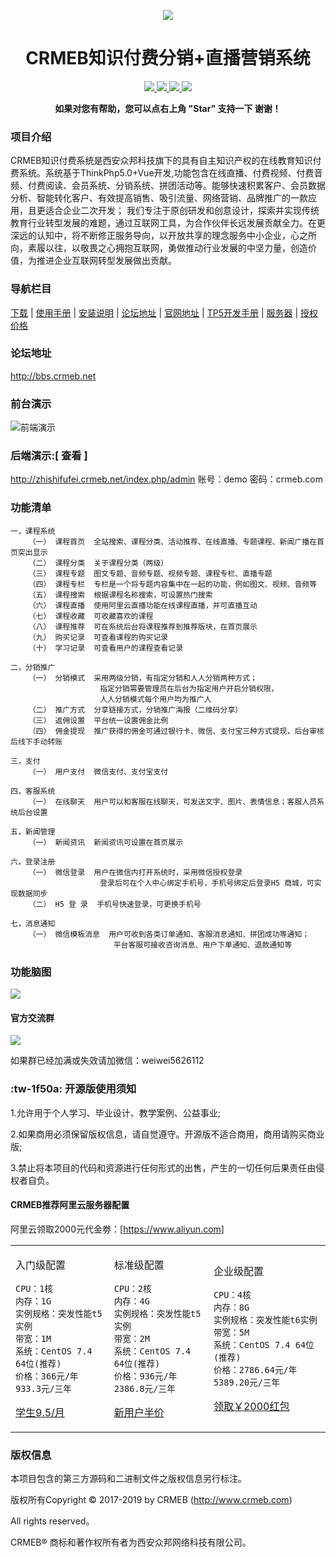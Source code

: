
<p align="center">
    <img src="https://images.gitee.com/uploads/images/2018/1214/151026_2299df23_892944.gif" />
</p>
<h1 align="center">CRMEB知识付费分销+直播营销系统</h1> 
<p align="center">
    <a href="http://www.crmeb.com">
        <img src="https://img.shields.io/badge/OfficialWebsite-CRMEB-yellow.svg" />
    </a>

<a href="http://www.crmeb.com">
        <img src="https://img.shields.io/badge/Licence-GPL3.0-green.svg?style=flat" />
    </a>
    <a href="http://www.crmeb.com">
        <img src="https://img.shields.io/badge/Edition-3.0-blue.svg" />
    </a>
     <a href="https://gitee.com/ZhongBangKeJi/CRMEB/repository/archive/master.zip">
        <img src="https://img.shields.io/badge/download-80m-red.svg" />
    </a>
    </p>
<p align="center">    
    <b>如果对您有帮助，您可以点右上角 "Star" 支持一下 谢谢！</b>
</p>

### 项目介绍

CRMEB知识付费系统是西安众邦科技旗下的具有自主知识产权的在线教育知识付费系统。系统基于ThinkPhp5.0+Vue开发,功能包含在线直播、付费视频、付费音频、付费阅读、会员系统、分销系统、拼团活动等。能够快速积累客户、会员数据分析、智能转化客户、有效提高销售、吸引流量、网络营销、品牌推广的一款应用，且更适合企业二次开发；
我们专注于原创研发和创意设计，探索并实现传统教育行业转型发展的难题，通过互联网工具，为合作伙伴长远发展贡献全力。在更深远的认知中，将不断修正服务导向，以开放共享的理念服务中小企业，心之所向，素履以往，以敬畏之心拥抱互联网，勇做推动行业发展的中坚力量，创造价值，为推进企业互联网转型发展做出贡献。

### 导航栏目

[下载](https://gitee.com/ZhongBangKeJi/crmeb_zzff_class/tree/master)
 | [使用手册](https://help.crmeb.net)
 | [安装说明](http://help.crmeb.net/crmeb_zsff/1514710)
 | [论坛地址](http://bbs.crmeb.net)
 | [官网地址](https://www.crmeb.com)
 | [TP5开发手册](https://www.kancloud.cn/manual/thinkphp5/118003)
 | [服务器](https://promotion.aliyun.com/ntms/yunparter/invite.html?userCode=dligum2z)
 | [授权价格](https://www.crmeb.com)
###  论坛地址
http://bbs.crmeb.net
###  前台演示
![前端演示](/readme/images/前端演示二维码.jpg)

### 后端演示:[ 查看 ]

http://zhishifufei.crmeb.net/index.php/admin 账号：demo    密码：crmeb.com
###  功能清单
    一，课程系统
        （一） 课程首页  全站搜索、课程分类、活动推荐、在线直播、专题课程、新闻广播在首页突出显示
        （二） 课程分类  关于课程分类（两级）
        （三） 课程专题  图文专题、音频专题、视频专题、课程专栏、直播专题
        （四） 课程专栏  专栏是一个将专题内容集中在一起的功能，例如图文、视频、音频等
        （五） 课程搜索  根据课程名称搜索，可设置热门搜索
        （六） 课程直播  使用阿里云直播功能在线课程直播，并可直播互动
        （七） 课程收藏  可收藏喜欢的课程
        （八） 课程推荐  可在系统后台将课程推荐到推荐版块，在首页展示
        （九） 购买记录  可查看课程的购买记录
        （十） 学习记录  可查看用户的课程查看记录
        
    二，分销推广
        （一） 分销模式  采用两级分销，有指定分销和人人分销两种方式；
                        指定分销需要管理员在后台为指定用户开启分销权限，
                        人人分销模式每个用户均为推广人
        （二） 推广方式  分享链接方式，分销推广海报（二维码分享）
        （三） 返佣设置  平台统一设置佣金比例  
        （四） 佣金提现  推广获得的佣金可通过银行卡、微信、支付宝三种方式提现，后台审核后线下手动转账
        
    三，支付
        （一） 用户支付  微信支付、支付宝支付 
        
    四，客服系统
        （一） 在线聊天  用户可以和客服在线聊天，可发送文字、图片、表情信息；客服人员系统后台设置
        
    五，新闻管理  
        （一） 新闻资讯  新闻资讯可设置在首页展示 
        
    六，登录注册
        （一） 微信登录  用户在微信内打开系统时，采用微信授权登录
                        登录后可在个人中心绑定手机号，手机号绑定后登录H5 商城，可实现数据同步 
        （二） H5 登 录  手机号快速登录，可更换手机号       
        
    七，消息通知
        （一） 微信模板消息  用户可收到各类订单通知、客服消息通知、拼团成功等通知；
                           平台客服可接收咨询消息、用户下单通知、退款通知等     

        
###  功能脑图
![](/readme/images/知识付费v1.2.png)

####  官方交流群
![](/readme/images/知识付费1.png)

如果群已经加满或失效请加微信：weiwei5626112

###   :tw-1f50a: 开源版使用须知
1.允许用于个人学习、毕业设计、教学案例、公益事业;

2.如果商用必须保留版权信息，请自觉遵守。开源版不适合商用，商用请购买商业版;

3.禁止将本项目的代码和资源进行任何形式的出售，产生的一切任何后果责任由侵权者自负。

#### CRMEB推荐阿里云服务器配置

阿里云领取2000元代金劵：[<a href="https://promotion.aliyun.com/ntms/yunparter/invite.html?userCode=dligum2z">https://www.aliyun.com</a>]
 <table><tr><td> 
 
 入门级配置
 ```
 CPU：1核
 内存：1G
 实例规格：突发性能t5实例
 带宽：1M
 系统：CentOS 7.4 64位(推荐)
 价格：366元/年 933.3元/三年
 ```
 <a href="https://promotion.aliyun.com/ntms/yunparter/invite.html?userCode=dligum2z">学生9.5/月</a>
   </td>
 <td>
 
 标准级配置
 ```
 CPU：2核
 内存：4G
 实例规格：突发性能t5实例
 带宽：2M
 系统：CentOS 7.4 64位(推荐)
 价格：936元/年 2386.8元/三年
 ```
 <a href="https://promotion.aliyun.com/ntms/yunparter/invite.html?userCode=dligum2z">新用户半价</a>
 
   </td>
   <td>
 
 企业级配置
 ```
 CPU：4核
 内存：8G
 实例规格：突发性能t6实例
 带宽：5M
 系统：CentOS 7.4 64位(推荐)
 价格：2786.64元/年 5389.20元/三年
 ```
 <a href="https://promotion.aliyun.com/ntms/yunparter/invite.html?userCode=dligum2z">领取￥2000红包</a>
 
   </td>
   </tr></table>
   
### 版权信息

本项目包含的第三方源码和二进制文件之版权信息另行标注。

版权所有Copyright © 2017-2019 by CRMEB (http://www.crmeb.com)

All rights reserved。

CRMEB® 商标和著作权所有者为西安众邦网络科技有限公司。    
    






